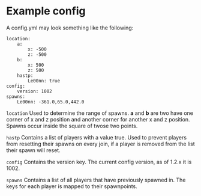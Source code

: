 # Example config

A config.yml may look something like the following:

    location:
        a:
            x: -500
            z: -500
        b:
            x: 500
            z: 500
        hastp:
            Le00nn: true
    config:
        version: 1002
    spawns:
        Le00nn: -361.0,65.0,442.0


`location` Used to determine the range of spawns.
**a** and **b** are two have one corner of x and z position and another corner for another x and z position. Spawns occur inside the square of twose two points.

`hastp` Contains a list of players with a value true.
Used to prevent players from resetting their spawns on every join, if a player is removed from the list their spawn will reset.

`config` Contains the version key.
The current config version, as of 1.2.x it is 1002.

`spawns` Contains a list of all players that have previously spawned in.
The keys for each player is mapped to their spawnpoints.
